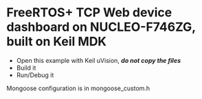 # FreeRTOS+ TCP Web device dashboard on NUCLEO-F746ZG, built on Keil MDK

- Open this example with Keil uVision, **_do not copy the files_**
- Build it
- Run/Debug it

Mongoose configuration is in mongoose_custom.h
